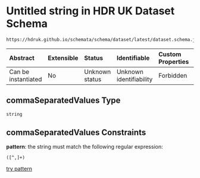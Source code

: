 # Untitled string in HDR UK Dataset Schema

```txt
https://hdruk.github.io/schemata/schema/dataset/latest/dataset.schema.json#/definitions/commaSeparatedValues
```



| Abstract            | Extensible | Status         | Identifiable            | Custom Properties | Additional Properties | Access Restrictions | Defined In                                                                                        |
| :------------------ | :--------- | :------------- | :---------------------- | :---------------- | :-------------------- | :------------------ | :------------------------------------------------------------------------------------------------ |
| Can be instantiated | No         | Unknown status | Unknown identifiability | Forbidden         | Allowed               | none                | [dataset.schema.json*](../../../schema/dataset/latest/dataset.schema.json "open original schema") |

## commaSeparatedValues Type

`string`

## commaSeparatedValues Constraints

**pattern**: the string must match the following regular expression: 

```regexp
([^,]+)
```

[try pattern](https://regexr.com/?expression=\(%5B%5E%2C%5D%2B\) "try regular expression with regexr.com")
